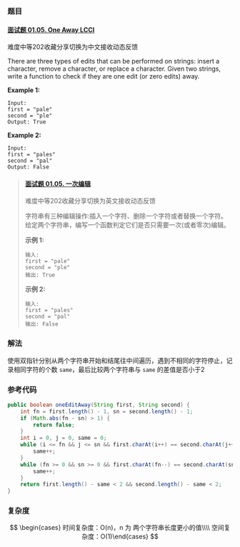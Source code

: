 ### 题目

#### [面试题 01.05. One Away LCCI](https://leetcode.cn/problems/one-away-lcci/)

难度中等202收藏分享切换为中文接收动态反馈

There are three types of edits that can be performed on strings: insert a character, remove a character, or replace a character. Given two strings, write a function to check if they are one edit (or zero edits) away.

 

**Example 1:**

```
Input: 
first = "pale"
second = "ple"
Output: True
```

**Example 2:**

```
Input: 
first = "pales"
second = "pal"
Output: False
```



> #### [面试题 01.05. 一次编辑](https://leetcode.cn/problems/one-away-lcci/)
>
> 难度中等202收藏分享切换为英文接收动态反馈
>
> 字符串有三种编辑操作:插入一个字符、删除一个字符或者替换一个字符。 给定两个字符串，编写一个函数判定它们是否只需要一次(或者零次)编辑。
>
>  
>
> **示例 1:**
>
> ```
> 输入: 
> first = "pale"
> second = "ple"
> 输出: True
> ```
>
>  
>
> **示例 2:**
>
> ```
> 输入: 
> first = "pales"
> second = "pal"
> 输出: False
> ```

### 

### 解法

使用双指针分别从两个字符串开始和结尾往中间遍历，遇到不相同的字符停止，记录相同字符的个数 `same`，最后比较两个字符串与 `same` 的差值是否小于2

### 参考代码

```java
public boolean oneEditAway(String first, String second) {
    int fn = first.length() - 1, sn = second.length() - 1;
    if (Math.abs(fn - sn) > 1) {
        return false;
    }
    int i = 0, j = 0, same = 0;
    while (i <= fn && j <= sn && first.charAt(i++) == second.charAt(j++)) {
        same++;
    }
    while (fn >= 0 && sn >= 0 && first.charAt(fn--) == second.charAt(sn--)) {
        same++;
    }
    return first.length() - same < 2 && second.length() - same < 2;
}
```

### 复杂度

$$
\begin{cases} 时间复杂度：O(n)，n 为 两个字符串长度更小的值\\\\ 空间复杂度：O(1)\end{cases}
$$

